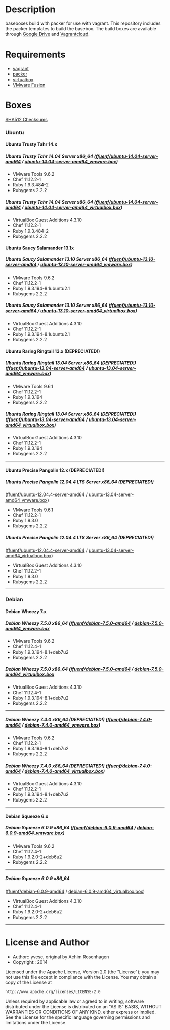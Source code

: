 Description
===========

baseboxes build with packer for use with vagrant.
This repository includes the packer templates to build the basebox.
The build boxes are available through [Google Drive](https://googledrive.com/host/0B83ZToJ3fGtDWkZET3FnZ0xzQkE) and [Vagrantcloud](https://www.vagrantcloud.com/ffuenf).

Requirements
============

* [vagrant](http://vagrantup.com)
* [packer](http://packer.io)
* [virtualbox](https://www.virtualbox.org/)
* [VMware Fusion](http://www.vmware.com/de/products/fusion/)

Boxes
=====

[SHA512 Checksums](https://googledrive.com/host/0B83ZToJ3fGtDWkZET3FnZ0xzQkE/SHA512SUMS)

### Ubuntu
#### Ubuntu Trusty Tahr 14.x
##### Ubuntu Trusty Tahr 14.04 Server x86_64 ([ffuenf/ubuntu-14.04-server-amd64](https://www.vagrantcloud.com/ffuenf/ubuntu-14.04-server-amd64) / [ubuntu-14.04-server-amd64_vmware.box](https://googledrive.com/host/0B83ZToJ3fGtDMFFNbnFsVjVKVmc/ubuntu-14.04-server-amd64_vmware.box))
* VMware Tools 9.6.2
* Chef 11.12.2-1
* Ruby 1.9.3.484-2
* Rubygems 2.2.2

##### Ubuntu Trusty Tahr 14.04 Server x86_64 ([ffuenf/ubuntu-14.04-server-amd64](https://www.vagrantcloud.com/ffuenf/ubuntu-14.04-server-amd64) / [ubuntu-14.04-server-amd64_virtualbox.box](https://googledrive.com/host/0B83ZToJ3fGtDMFFNbnFsVjVKVmc/ubuntu-14.04-server-amd64_virtualbox.box))
* VirtualBox Guest Additions 4.3.10
* Chef 11.12.2-1
* Ruby 1.9.3.484-2
* Rubygems 2.2.2

#### Ubuntu Saucy Salamander 13.1x
##### Ubuntu Saucy Salamander 13.10 Server x86_64 ([ffuenf/ubuntu-13.10-server-amd64](https://www.vagrantcloud.com/ffuenf/ubuntu-13.10-server-amd64) / [ubuntu-13.10-server-amd64_vmware.box](https://googledrive.com/host/0B83ZToJ3fGtDcVBKLU1HNTR1bXc/ubuntu-13.10-server-amd64_vmware.box))
* VMware Tools 9.6.2
* Chef 11.12.2-1
* Ruby 1.9.3.194-8.1ubuntu2.1
* Rubygems 2.2.2

##### Ubuntu Saucy Salamander 13.10 Server x86_64 ([ffuenf/ubuntu-13.10-server-amd64](https://www.vagrantcloud.com/ffuenf/ubuntu-13.10-server-amd64) / [ubuntu-13.10-server-amd64_virtualbox.box](https://googledrive.com/host/0B83ZToJ3fGtDcVBKLU1HNTR1bXc/ubuntu-13.10-server-amd64_virtualbox.box))
* VirtualBox Guest Additions 4.3.10
* Chef 11.12.2-1
* Ruby 1.9.3.194-8.1ubuntu2.1
* Rubygems 2.2.2

#### Ubuntu Raring Ringtail 13.x (DEPRECIATED!)
##### Ubuntu Raring Ringtail 13.04 Server x86_64 (DEPRECIATED!) ([ffuenf/ubuntu-13.04-server-amd64](https://www.vagrantcloud.com/ffuenf/ubuntu-13.04-server-amd64) / [ubuntu-13.04-server-amd64_vmware.box](https://googledrive.com/host/0B83ZToJ3fGtDMHNUc25jZkR2OWc/ubuntu-13.04-server-amd64_vmware.box))
* VMware Tools 9.6.1
* Chef 11.12.2-1
* Ruby 1.9.3.194
* Rubygems 2.2.2

##### Ubuntu Raring Ringtail 13.04 Server x86_64 (DEPRECIATED!) ([ffuenf/ubuntu-13.04-server-amd64](https://www.vagrantcloud.com/ffuenf/ubuntu-13.04-server-amd64) / [ubuntu-13.04-server-amd64_virtualbox.box](https://googledrive.com/host/0B83ZToJ3fGtDMHNUc25jZkR2OWc/ubuntu-13.04-server-amd64_virtualbox.box))
* VirtualBox Guest Additions 4.3.10
* Chef 11.12.2-1
* Ruby 1.9.3.194
* Rubygems 2.2.2

---

#### Ubuntu Precise Pangolin 12.x (DEPRECIATED!)
##### Ubuntu Precise Pangolin 12.04.4 LTS Server x86_64 (DEPRECIATED!)
([ffuenf/ubuntu-12.04.4-server-amd64](https://www.vagrantcloud.com/ffuenf/ubuntu-12.04.4-server-amd64) / [ubuntu-13.04-server-amd64_vmware.box](https://googledrive.com/host/0B83ZToJ3fGtDYng0RGV1NkZSNU0/ubuntu-12.04.4-server-amd64_vmware.box))
* VMware Tools 9.6.1
* Chef 11.12.2-1
* Ruby 1.9.3.0
* Rubygems 2.2.2

##### Ubuntu Precise Pangolin 12.04.4 LTS Server x86_64 (DEPRECIATED!)
([ffuenf/ubuntu-12.04.4-server-amd64](https://www.vagrantcloud.com/ffuenf/ubuntu-12.04.4-server-amd64) / [ubuntu-13.04-server-amd64_virtualbox.box](https://googledrive.com/host/0B83ZToJ3fGtDYng0RGV1NkZSNU0/ubuntu-12.04.4-server-amd64_virtualbox.box))
* VirtualBox Guest Additions 4.3.10
* Chef 11.12.2-1
* Ruby 1.9.3.0
* Rubygems 2.2.2

---

### Debian
#### Debian Wheezy 7.x

##### Debian Wheezy 7.5.0 x86_64 ([ffuenf/debian-7.5.0-amd64](https://www.vagrantcloud.com/ffuenf/debian-7.5.0-amd64) / [debian-7.5.0-amd64_vmware.box](https://googledrive.com/host/0B83ZToJ3fGtDVC1DeVVzc3lkc0U/debian-7.5.0-amd64_vmware.box)
* VMware Tools 9.6.2
* Chef 11.12.4-1
* Ruby 1.9.3.194-8.1+deb7u2
* Rubygems 2.2.2

##### Debian Wheezy 7.5.0 x86_64 ([ffuenf/debian-7.5.0-amd64](https://www.vagrantcloud.com/ffuenf/debian-7.5.0-amd64) / [debian-7.5.0-amd64_virtualbox.box](https://googledrive.com/host/0B83ZToJ3fGtDVC1DeVVzc3lkc0U/debian-7.5.0-amd64_virtualbox.box)
* VirtualBox Guest Additions 4.3.10
* Chef 11.12.4-1
* Ruby 1.9.3.194-8.1+deb7u2
* Rubygems 2.2.2

---

##### Debian Wheezy 7.4.0 x86_64 (DEPRECIATED!) ([ffuenf/debian-7.4.0-amd64](https://www.vagrantcloud.com/ffuenf/debian-7.4.0-amd64) / [debian-7.4.0-amd64_vmware.box](https://googledrive.com/host/0B83ZToJ3fGtDVC1DeVVzc3lkc0U/debian-7.4.0-amd64_vmware.box))
* VMware Tools 9.6.2
* Chef 11.12.2-1
* Ruby 1.9.3.194-8.1+deb7u2
* Rubygems 2.2.2

##### Debian Wheezy 7.4.0 x86_64 (DEPRECIATED!) ([ffuenf/debian-7.4.0-amd64](https://www.vagrantcloud.com/ffuenf/debian-7.4.0-amd64) / [debian-7.4.0-amd64_virtualbox.box](https://googledrive.com/host/0B83ZToJ3fGtDVC1DeVVzc3lkc0U/debian-7.4.0-amd64_virtualbox.box))
* VirtualBox Guest Additions 4.3.10
* Chef 11.12.2-1
* Ruby 1.9.3.194-8.1+deb7u2
* Rubygems 2.2.2

---

#### Debian Squeeze 6.x
##### Debian Squeeze 6.0.9 x86_64 ([ffuenf/debian-6.0.9-amd64](https://www.vagrantcloud.com/ffuenf/debian-6.0.9-amd64) / [debian-6.0.9-amd64_vmware.box](https://googledrive.com/host/0B83ZToJ3fGtDeE9KWm1sWndZdGs/debian-6.0.9-amd64_vmware.box))
* VMware Tools 9.6.2
* Chef 11.12.4-1
* Ruby 1.9.2.0-2+deb6u2
* Rubygems 2.2.2

---

##### Debian Squeeze 6.0.9 x86_64
([ffuenf/debian-6.0.9-amd64](https://www.vagrantcloud.com/ffuenf/debian-6.0.9-amd64) / [debian-6.0.9-amd64_virtualbox.box](https://googledrive.com/host/0B83ZToJ3fGtDeE9KWm1sWndZdGs/debian-6.0.9-amd64_virtualbox.box))
* VirtualBox Guest Additions 4.3.10
* Chef 11.12.4-1
* Ruby 1.9.2.0-2+deb6u2
* Rubygems 2.2.2

---

License and Author
==================

- Author:: yvesc, original by Achim Rosenhagen 
- Copyright:: 2014

Licensed under the Apache License, Version 2.0 (the "License");
you may not use this file except in compliance with the License.
You may obtain a copy of the License at

    http://www.apache.org/licenses/LICENSE-2.0

Unless required by applicable law or agreed to in writing, software
distributed under the License is distributed on an "AS IS" BASIS,
WITHOUT WARRANTIES OR CONDITIONS OF ANY KIND, either express or implied.
See the License for the specific language governing permissions and
limitations under the License.
